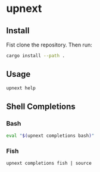 # upnext

## Install

Fist clone the repository. Then run:

```sh
cargo install --path .
```

## Usage

```sh
upnext help
```

## Shell Completions

### Bash

```bash
eval "$(upnext completions bash)"
```

### Fish

```fish
upnext completions fish | source
```
